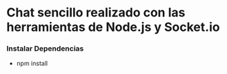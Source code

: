 # Chat sencillo realizado con las herramientas de Node.js y Socket.io

### Instalar Dependencias
* npm install